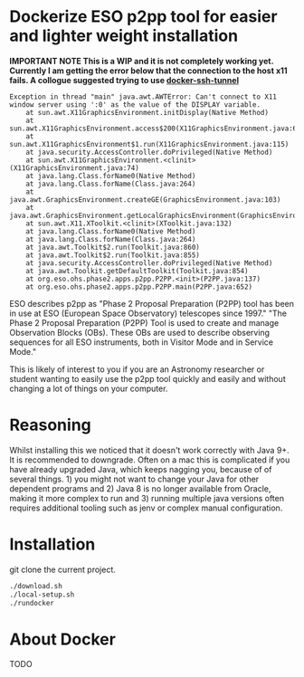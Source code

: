 # Dockerize ESO p2pp tool for easier and lighter weight installation

**IMPORTANT NOTE This is a WIP and it is not completely working yet. Currently I am getting the error below that the connection to the host x11 fails. A collogue suggested trying to use [docker-ssh-tunnel](https://github.com/cagataygurturk/docker-ssh-tunnel)**

```
Exception in thread "main" java.awt.AWTError: Can't connect to X11 window server using ':0' as the value of the DISPLAY variable.
	at sun.awt.X11GraphicsEnvironment.initDisplay(Native Method)
	at sun.awt.X11GraphicsEnvironment.access$200(X11GraphicsEnvironment.java:65)
	at sun.awt.X11GraphicsEnvironment$1.run(X11GraphicsEnvironment.java:115)
	at java.security.AccessController.doPrivileged(Native Method)
	at sun.awt.X11GraphicsEnvironment.<clinit>(X11GraphicsEnvironment.java:74)
	at java.lang.Class.forName0(Native Method)
	at java.lang.Class.forName(Class.java:264)
	at java.awt.GraphicsEnvironment.createGE(GraphicsEnvironment.java:103)
	at java.awt.GraphicsEnvironment.getLocalGraphicsEnvironment(GraphicsEnvironment.java:82)
	at sun.awt.X11.XToolkit.<clinit>(XToolkit.java:132)
	at java.lang.Class.forName0(Native Method)
	at java.lang.Class.forName(Class.java:264)
	at java.awt.Toolkit$2.run(Toolkit.java:860)
	at java.awt.Toolkit$2.run(Toolkit.java:855)
	at java.security.AccessController.doPrivileged(Native Method)
	at java.awt.Toolkit.getDefaultToolkit(Toolkit.java:854)
	at org.eso.ohs.phase2.apps.p2pp.P2PP.<init>(P2PP.java:137)
	at org.eso.ohs.phase2.apps.p2pp.P2PP.main(P2PP.java:652)
```

ESO describes p2pp as "Phase 2 Proposal Preparation (P2PP) tool has been in use at ESO (European Space Observatory) telescopes since 1997." "The Phase 2 Proposal Preparation (P2PP) Tool is used to create and manage Observation Blocks (OBs). These OBs are used to describe observing sequences for all ESO instruments, both in Visitor Mode and in Service Mode."

This is likely of interest to you if you are an Astronomy researcher or student wanting to easily use the p2pp tool quickly and easily and without changing a lot of things on your computer.

# Reasoning

Whilst installing this we noticed that it doesn't work correctly with Java 9+. It is recommended to downgrade. Often on a mac this is complicated if you have already upgraded Java, which keeps nagging you, because of of several things. 1) you might not want to change your Java for other dependent programs and 2) Java 8 is no longer available from Oracle, making it more complex to run and 3) running multiple java versions often requires additional tooling such as jenv or complex manual configuration.

# Installation

git clone the current project.

```bash
./download.sh
./local-setup.sh
./rundocker
```

# About Docker

TODO